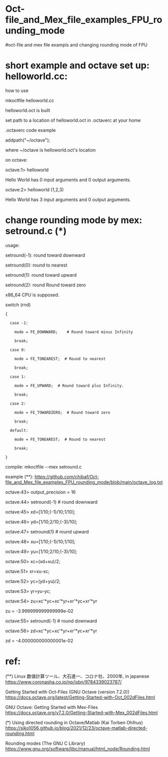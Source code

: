 # Oct-file_and_Mex_file_examples_FPU_rounding_mode

#oct-file and mex file exampls and changing rounding mode of FPU

# short example and octave set up: helloworld.cc:
how to use

mkoctfile helloworld.cc

helloworld.oct is built

set path to a location of helloworld.oct in .octaverc at your home

.octaverc code example

addpath("~/octave");

where ~/octave is helloworld.oct's location

on octave:

octave:1> helloworld 

Hello World has 0 input arguments and 0 output arguments.

octave:2> helloworld (1,2,3)

Hello World has 3 input arguments and 0 output arguments.


# change rounding mode by mex: setround.c (*)

usage:

setround(-1): round toward downward

setround(0): round to nearest

setround(1): round toward upward

setround(2): round Round toward zero


x86_64 CPU is supposed.

  switch (rnd)
  
    {
    
      case -1:
      
        mode = FE_DOWNWARD;    # Round toward minus Infinity
        
        break;
        
      case 0:
      
        mode = FE_TONEAREST;  # Round to nearest
        
        break;
        
      case 1:
      
        mode = FE_UPWARD;  # Round toward plus Infinity.
        
        break;
        
      case 2:
      
        mode = FE_TOWARDZERO;  # Round toward zero
        
        break;
        
      default:
      
        mode = FE_TONEAREST;  # Round to nearest
        
        break;
        
    }

compile: mkoctfile --mex setround.c 

example (**):
https://github.com/chibaf/Oct-file_and_Mex_file_examples_FPU_rounding_mode/blob/main/octave_log.txt

octave:43> output_precision = 16

octave:44> setround(-1)  # round downward

octave:45> xd=[1/10;(-1)/10;1/10];

octave:46> yd=[1/10;2/10;(-3)/10];

octave:47> setround(1)   # round upward

octave:48> xu=[1/10;(-1)/10;1/10];

octave:49> yu=[1/10;2/10;(-3)/10];

octave:50> xc=(xd+xu)/2;

octave:51> xr=xu-xc;

octave:52> yc=(yd+yu)/2;

octave:53> yr=yu-yc;

octave:54> zu=xc'*yc+xc'*yr+xr'*yc+xr'*yr

zu = -3.999999999999999e-02

octave:55> setround(-1)  # round downward

octave:56> zd=xc'*yc+xc'*yr+xr'*yc+xr'*yr

zd = -4.000000000000001e-02


# ref:

(**) Linux 数値計算ツール、大石進一、コロナ社、2000年, in japanese https://www.coronasha.co.jp/np/isbn/9784339023787/

Getting Started with Oct-Files (GNU Octave (version 7.2.0)) https://docs.octave.org/latest/Getting-Started-with-Oct_002dFiles.html

GNU Octave: Getting Started with Mex-Files https://docs.octave.org/v7.2.0/Getting-Started-with-Mex_002dFiles.html

(*) Using directed rounding in Octave/Matlab (Kai Torben Ohlhus) https://siko1056.github.io/blog/2021/12/23/octave-matlab-directed-rounding.html

Rounding modes (The GNU C Library) https://www.gnu.org/software/libc/manual/html_node/Rounding.html
